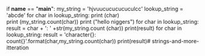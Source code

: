 if __name__ == "__main__":
    my_string = 'hjvuucucucucuculcc'
    lookup_string = 'abcde'
    for char in lookup_string:
        print (char)  
        print (my_string.count(char))
print ("hello niggers")
    for char in lookup_string:
        result = char + ': ' +str(my_string.count (char))
        print(result)
    for char in lookup_string:
        result = 'character{}: count{}'.format(char,my_string.count(char))
        print(result)# strings-and-more-itteration




